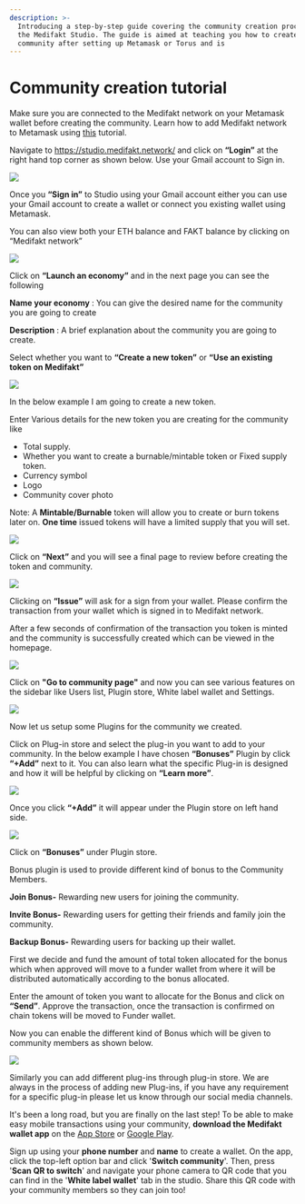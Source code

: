 ```yaml
---
description: >-
  Introducing a step-by-step guide covering the community creation process on
  the Medifakt Studio. The guide is aimed at teaching you how to create a new
  community after setting up Metamask or Torus and is
---
```


# Community creation tutorial

Make sure you are connected to the Medifakt network on your Metamask wallet before creating the community. Learn how to add Medifakt network to Metamask using [this](https://docs.medifakt.network/the-fuse-studio/getting-started/how-to-add-fuse-to-your-metamask) tutorial.

Navigate to https://studio.medifakt.network/ and click on **“Login”** at the right hand top corner as shown below. Use your Gmail account to Sign in.

![](../../.gitbook/assets/0%20%289%29.png)

Once you **“Sign in”** to Studio using your Gmail account either you can use your Gmail account to create a wallet or connect you existing wallet using Metamask.

You can also view both your ETH balance and FAKT balance by clicking on “Medifakt network”

![](../../.gitbook/assets/1%20%2812%29.png)

Click on **“Launch an economy”** and in the next page you can see the following

**Name your economy** : You can give the desired name for the community you are going to create

**Description** : A brief explanation about the community you are going to create.

Select whether you want to **“Create a new token”** or **“Use an existing token on Medifakt”**

![](../../.gitbook/assets/2%20%2812%29.png)

In the below example I am going to create a new token.

Enter Various details for the new token you are creating for the community like

* Total supply.
* Whether you want to create a burnable/mintable token or Fixed supply token.
* Currency symbol
* Logo
* Community cover photo

Note: A **Mintable/Burnable** token will allow you to create or burn tokens later on. **One time** issued tokens will have a limited supply that you will set.

![](../../.gitbook/assets/3%20%2811%29.png)

Click on **“Next”** and you will see a final page to review before creating the token and community.

![](../../.gitbook/assets/4%20%2811%29.png)

Clicking on **“Issue”** will ask for a sign from your wallet. Please confirm the transaction from your wallet which is signed in to Medifakt network.

After a few seconds of confirmation of the transaction you token is minted and the community is successfully created which can be viewed in the homepage.

![](../../.gitbook/assets/5%20%288%29.png)

Click on **"Go to community page"** and now you can see various features on the sidebar like Users list, Plugin store, White label wallet and Settings. 

![](../../.gitbook/assets/6%20%288%29.png)

Now let us setup some Plugins for the community we created. 

Click on Plug-in store and select the plug-in you want to add to your community. In the below example I have chosen **“Bonuses”** Plugin by click **“+Add”** next to it. You can also learn what the specific Plug-in is designed and how it will be helpful by clicking on **“Learn more”**. 

![](../../.gitbook/assets/image%20%285%29.png)

Once you click **“+Add”** it will appear under the Plugin store on left hand side. 

![](../../.gitbook/assets/image%20%286%29.png)

Click on **“Bonuses”** under Plugin store. 

Bonus plugin is used to provide different kind of bonus to the Community Members. 

**Join Bonus-** Rewarding new users for joining the community. 

**Invite Bonus-** Rewarding users for getting their friends and family join the community. 

**Backup Bonus-** Rewarding users for backing up their wallet. 

First we decide and fund the amount of total token allocated for the bonus which when approved will move to a funder wallet from where it will be distributed automatically according to the bonus allocated. 

Enter the amount of token you want to allocate for the Bonus and click on **“Send”**. Approve the transaction, once the transaction is confirmed on chain tokens will be moved to Funder wallet. 

Now you can enable the different kind of Bonus which will be given to community members as shown below. 

![](https://lh3.googleusercontent.com/HlpGHjSXTYef_9oNYfiqquHS12mQN55k51PpgIq0-JzbrdlWdk8dlCVgUt4Vuwi2nu6YceBiSZpanwQ-wwN-ONj3bGcbzJhLHDKu7_kczkFjfl9p7fB4wXXSpI2RiAC1by_ErQ)

Similarly you can add different plug-ins through plug-in store. We are always in the process of adding new Plug-ins, if you have any requirement for a specific plug-in please let us know through our social media channels.

It's been a long road, but you are finally on the last step! To be able to make easy mobile transactions using your community, **download the Medifakt wallet app** on the [App Store](https://apps.apple.com/il/app/fuse-wallet/id1491783654) or [Google Play](https://play.google.com/store/apps/details?id=io.fuse.fusecash).

Sign up using your **phone number** and **name** to create a wallet. On the app, click the top-left option bar and click '**Switch community**'. Then, press '**Scan QR to switch**' and navigate your phone camera to QR code that you can find in the '**White label wallet**' tab in the studio. Share this QR code with your community members so they can join too!

